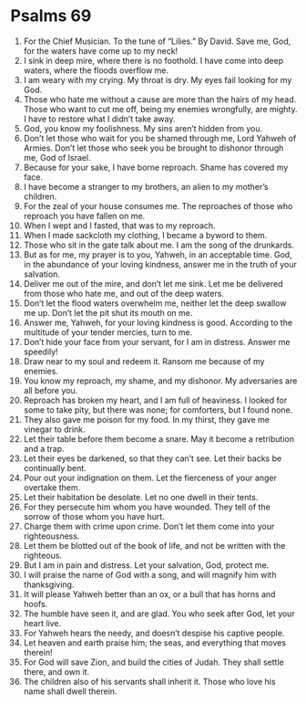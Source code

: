 ﻿
# Psalms 69
1. For the Chief Musician. To the tune of “Lilies.” By David. Save me, God, for the waters have come up to my neck! 
2. I sink in deep mire, where there is no foothold. I have come into deep waters, where the floods overflow me. 
3. I am weary with my crying. My throat is dry. My eyes fail looking for my God. 
4. Those who hate me without a cause are more than the hairs of my head. Those who want to cut me off, being my enemies wrongfully, are mighty. I have to restore what I didn’t take away. 
5. God, you know my foolishness. My sins aren’t hidden from you. 
6. Don’t let those who wait for you be shamed through me, Lord Yahweh of Armies. Don’t let those who seek you be brought to dishonor through me, God of Israel. 
7. Because for your sake, I have borne reproach. Shame has covered my face. 
8. I have become a stranger to my brothers, an alien to my mother’s children. 
9. For the zeal of your house consumes me. The reproaches of those who reproach you have fallen on me. 
10. When I wept and I fasted, that was to my reproach. 
11. When I made sackcloth my clothing, I became a byword to them. 
12. Those who sit in the gate talk about me. I am the song of the drunkards. 
13. But as for me, my prayer is to you, Yahweh, in an acceptable time. God, in the abundance of your loving kindness, answer me in the truth of your salvation. 
14. Deliver me out of the mire, and don’t let me sink. Let me be delivered from those who hate me, and out of the deep waters. 
15. Don’t let the flood waters overwhelm me, neither let the deep swallow me up. Don’t let the pit shut its mouth on me. 
16. Answer me, Yahweh, for your loving kindness is good. According to the multitude of your tender mercies, turn to me. 
17. Don’t hide your face from your servant, for I am in distress. Answer me speedily! 
18. Draw near to my soul and redeem it. Ransom me because of my enemies. 
19. You know my reproach, my shame, and my dishonor. My adversaries are all before you. 
20. Reproach has broken my heart, and I am full of heaviness. I looked for some to take pity, but there was none; for comforters, but I found none. 
21. They also gave me poison for my food. In my thirst, they gave me vinegar to drink. 
22. Let their table before them become a snare. May it become a retribution and a trap. 
23. Let their eyes be darkened, so that they can’t see. Let their backs be continually bent. 
24. Pour out your indignation on them. Let the fierceness of your anger overtake them. 
25. Let their habitation be desolate. Let no one dwell in their tents. 
26. For they persecute him whom you have wounded. They tell of the sorrow of those whom you have hurt. 
27. Charge them with crime upon crime. Don’t let them come into your righteousness. 
28. Let them be blotted out of the book of life, and not be written with the righteous. 
29. But I am in pain and distress. Let your salvation, God, protect me. 
30. I will praise the name of God with a song, and will magnify him with thanksgiving. 
31. It will please Yahweh better than an ox, or a bull that has horns and hoofs. 
32. The humble have seen it, and are glad. You who seek after God, let your heart live. 
33. For Yahweh hears the needy, and doesn’t despise his captive people. 
34. Let heaven and earth praise him; the seas, and everything that moves therein! 
35. For God will save Zion, and build the cities of Judah. They shall settle there, and own it. 
36. The children also of his servants shall inherit it. Those who love his name shall dwell therein. 
